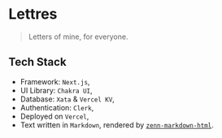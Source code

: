 # Lettres

> Letters of mine, for everyone.

## Tech Stack
- Framework: `Next.js`,
- UI Library: `Chakra UI`,
- Database: `Xata` & `Vercel KV`,
- Authentication: `Clerk`,
- Deployed on `Vercel`,
- Text written in `Markdown`, rendered by [`zenn-markdown-html`](https://github.com/zenn-dev/zenn-editor).
